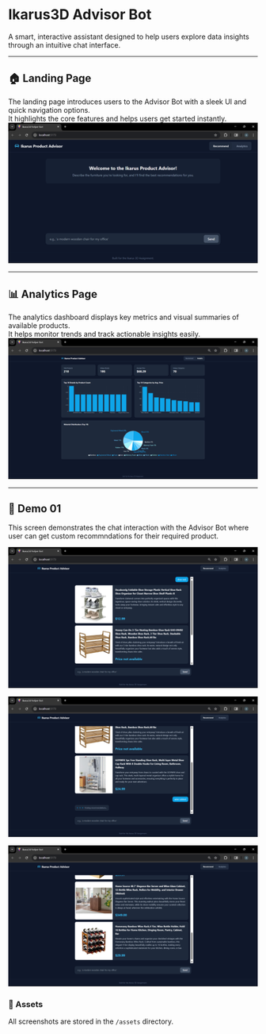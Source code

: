 # Ikarus3D Advisor Bot

A smart, interactive assistant designed to help users explore data insights through an intuitive chat interface.

---

## 🏠 Landing Page
The landing page introduces users to the Advisor Bot with a sleek UI and quick navigation options.  
It highlights the core features and helps users get started instantly.  
![Landing Page](./assets/landing%20page.png)

---

## 📊 Analytics Page
The analytics dashboard displays key metrics and visual summaries of available products.  
It helps monitor trends and track actionable insights easily.  
![Analytics Page](./assets/analytics%20page.png)

---

## 💬 Demo 01
This screen demonstrates the chat interaction with the Advisor Bot where user can get custom recommndations for their required product.

![Demo 01](./assets/demo01.png)

![Demo 02](./assets/demo02.png)

![Demo 03](./assets/demo03.png)

### 📸 Assets
All screenshots are stored in the `/assets` directory.
